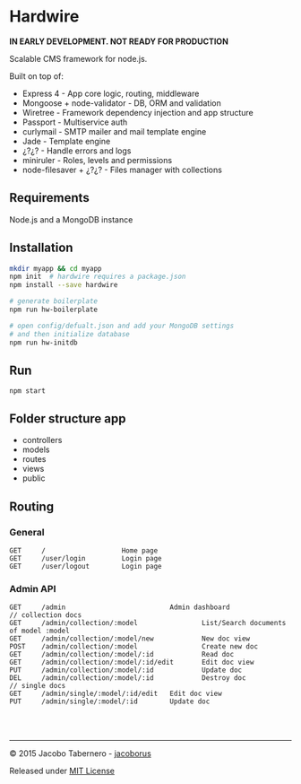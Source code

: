 Hardwire
========

**IN EARLY DEVELOPMENT. NOT READY FOR PRODUCTION**

Scalable CMS framework for node.js.

Built on top of:

- Express 4 - App core logic, routing, middleware
- Mongoose + node-validator - DB, ORM and validation
- Wiretree - Framework dependency injection and app structure
- Passport - Multiservice auth
- curlymail - SMTP mailer and mail template engine
- Jade - Template engine
- ¿?¿? - Handle errors and logs
- miniruler - Roles, levels and permissions
- node-filesaver + ¿?¿? - Files manager with collections



Requirements
------------

Node.js and a MongoDB instance

Installation
------------

```sh
mkdir myapp && cd myapp
npm init  # hardwire requires a package.json
npm install --save hardwire

# generate boilerplate
npm run hw-boilerplate

# open config/defualt.json and add your MongoDB settings
# and then initialize database
npm run hw-initdb
```


Run
---

```
npm start
```


Folder structure app
--------------------

- controllers
- models
- routes
- views
- public


Routing
-------


### General
```
GET		/					Home page
GET		/user/login			Login page
GET		/user/logout		Login page
```

### Admin API
```
GET		/admin							Admin dashboard
// collection docs
GET		/admin/collection/:model				List/Search documents of model :model
GET		/admin/collection/:model/new			New doc view
POST	/admin/collection/:model				Create new doc
GET		/admin/collection/:model/:id			Read doc
GET		/admin/collection/:model/:id/edit		Edit doc view
PUT		/admin/collection/:model/:id			Update doc
DEL		/admin/collection/:model/:id			Destroy doc
// single docs
GET		/admin/single/:model/:id/edit	Edit doc view
PUT		/admin/single/:model/:id		Update doc
```


<br><br>

---

© 2015 Jacobo Tabernero - [jacoborus](https://github.com/jacoborus)

Released under [MIT License](https://raw.github.com/jacoborus/hardwire/master/LICENSE)
